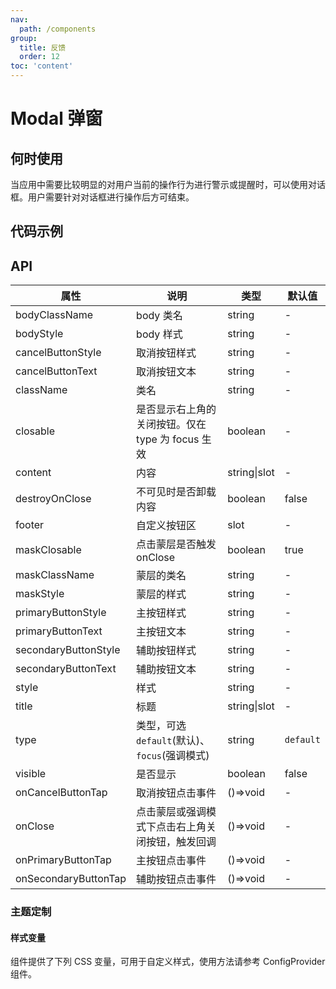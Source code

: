```yaml
---
nav:
  path: /components
group:
  title: 反馈
  order: 12
toc: 'content'
---
```


# Modal 弹窗

<!-- <code src="../../docs/components/compatibility.tsx" inline="true"></code> -->

## 何时使用

当应用中需要比较明显的对用户当前的操作行为进行警示或提醒时，可以使用对话框。用户需要针对对话框进行操作后方可结束。

## 代码示例

<code src='../../demo/pages/Modal/index'></code>

## API

| 属性                 | 说明                                              | 类型         | 默认值    |
| -------------------- | ------------------------------------------------- | ------------ | --------- |
| bodyClassName        | body 类名                                         | string       | -         |
| bodyStyle            | body 样式                                         | string       | -         |
| cancelButtonStyle    | 取消按钮样式                                      | string       | -         |
| cancelButtonText     | 取消按钮文本                                      | string       | -         |
| className            | 类名                                              | string       | -         |
| closable             | 是否显示右上角的关闭按钮。仅在 type 为 focus 生效 | boolean      | -         |
| content              | 内容                                              | string\|slot | -         |
| destroyOnClose       | 不可见时是否卸载内容                              | boolean      | false     |
| footer               | 自定义按钮区                                      | slot         | -         |
| maskClosable         | 点击蒙层是否触发 onClose                          | boolean      | true      |
| maskClassName        | 蒙层的类名                                        | string       | -         |
| maskStyle            | 蒙层的样式                                        | string       | -         |
| primaryButtonStyle   | 主按钮样式                                        | string       | -         |
| primaryButtonText    | 主按钮文本                                        | string       | -         |
| secondaryButtonStyle | 辅助按钮样式                                      | string       | -         |
| secondaryButtonText  | 辅助按钮文本                                      | string       | -         |
| style                | 样式                                              | string       | -         |
| title                | 标题                                              | string\|slot | -         |
| type                 | 类型，可选 `default`(默认)、`focus`(强调模式)     | string       | `default` |
| visible              | 是否显示                                          | boolean      | false     |
| onCancelButtonTap    | 取消按钮点击事件                                  | ()=>void     | -         |
| onClose              | 点击蒙层或强调模式下点击右上角关闭按钮，触发回调  | ()=>void     | -         |
| onPrimaryButtonTap   | 主按钮点击事件                                    | ()=>void     | -         |
| onSecondaryButtonTap | 辅助按钮点击事件                                  | ()=>void     | -         |

### 主题定制

#### 样式变量

组件提供了下列 CSS 变量，可用于自定义样式，使用方法请参考 ConfigProvider 组件。
